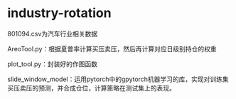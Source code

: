 # industry-rotation
801094.csv为汽车行业相关数据

AreoTool.py：根据夏普率计算买压卖压，然后再计算对应日级别持仓的权重

plot_tool.py：封装好的作图函数

slide_window_model：运用pytorch中的gpytorch机器学习的库，实现对训练集买压卖压的预测，并合成仓位，计算策略在测试集上的表现。

